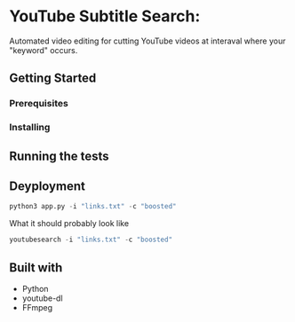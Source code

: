 # YouTube Subtitle Search:
Automated video editing for cutting YouTube videos at interaval where your "keyword" occurs.

## Getting Started



### Prerequisites 



### Installing 



## Running the tests



## Deyployment
```python
python3 app.py -i "links.txt" -c "boosted"
```

What it should probably look like 

```python
youtubesearch -i "links.txt" -c "boosted"
```



## Built with

- Python
- youtube-dl
- FFmpeg